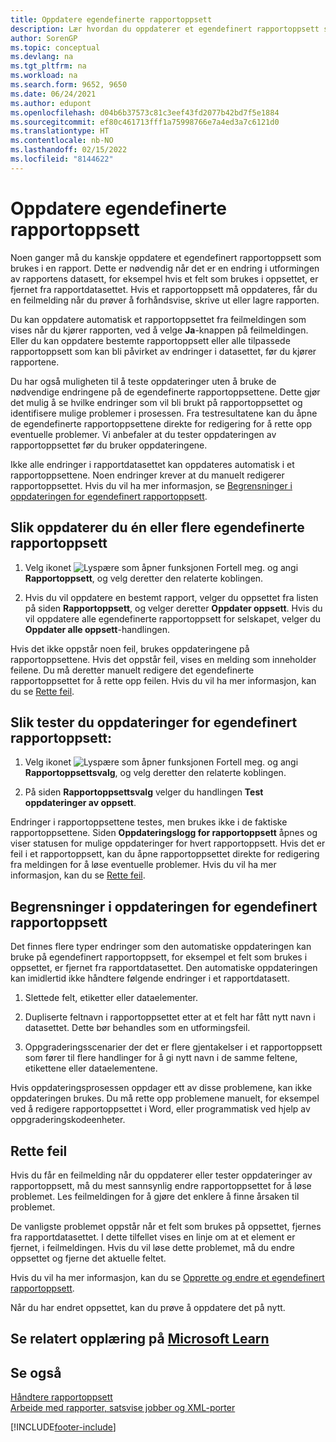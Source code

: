 ```yaml
---
title: Oppdatere egendefinerte rapportoppsett
description: Lær hvordan du oppdaterer et egendefinert rapportoppsett som brukes i en rapport når det for eksempel finnes utformingsendringer i rapportens datasett.
author: SorenGP
ms.topic: conceptual
ms.devlang: na
ms.tgt_pltfrm: na
ms.workload: na
ms.search.form: 9652, 9650
ms.date: 06/24/2021
ms.author: edupont
ms.openlocfilehash: d04b6b37573c81c3eef43fd2077b42bd7f5e1884
ms.sourcegitcommit: ef80c461713fff1a75998766e7a4ed3a7c6121d0
ms.translationtype: HT
ms.contentlocale: nb-NO
ms.lasthandoff: 02/15/2022
ms.locfileid: "8144622"
---
```

# <a name="update-custom-report-layouts"></a>Oppdatere egendefinerte rapportoppsett

Noen ganger må du kanskje oppdatere et egendefinert rapportoppsett som brukes i en rapport. Dette er nødvendig når det er en endring i utformingen av rapportens datasett, for eksempel hvis et felt som brukes i oppsettet, er fjernet fra rapportdatasettet. Hvis et rapportoppsett må oppdateres, får du en feilmelding når du prøver å forhåndsvise, skrive ut eller lagre rapporten.  

Du kan oppdatere automatisk et rapportoppsettet fra feilmeldingen som vises når du kjører rapporten, ved å velge **Ja**-knappen på feilmeldingen. Eller du kan oppdatere bestemte rapportoppsett eller alle tilpassede rapportoppsett som kan bli påvirket av endringer i datasettet, før du kjører rapportene.  

Du har også muligheten til å teste oppdateringer uten å bruke de nødvendige endringene på de egendefinerte rapportoppsettene. Dette gjør det mulig å se hvilke endringer som vil bli brukt på rapportoppsettet og identifisere mulige problemer i prosessen. Fra testresultatene kan du åpne de egendefinerte rapportoppsettene direkte for redigering for å rette opp eventuelle problemer. Vi anbefaler at du tester oppdateringen av rapportoppsettet før du bruker oppdateringene.  

Ikke alle endringer i rapportdatasettet kan oppdateres automatisk i et rapportoppsettene. Noen endringer krever at du manuelt redigerer rapportoppsettet. Hvis du vil ha mer informasjon, se [Begrensninger i oppdateringen for egendefinert rapportoppsett](ui-update-report-layouts.md#UpdateLimitations).  

## <a name="to-update-one-or-more-custom-report-layouts"></a>Slik oppdaterer du én eller flere egendefinerte rapportoppsett  

1.  Velg ikonet ![Lyspære som åpner funksjonen Fortell meg.](media/ui-search/search_small.png "Fortell hva du vil gjøre") og angi **Rapportoppsett**, og velg deretter den relaterte koblingen.  

2.  Hvis du vil oppdatere en bestemt rapport, velger du oppsettet fra listen på siden **Rapportoppsett**, og velger deretter **Oppdater oppsett**. Hvis du vil oppdatere alle egendefinerte rapportoppsett for selskapet, velger du **Oppdater alle oppsett**-handlingen.  

Hvis det ikke oppstår noen feil, brukes oppdateringene på rapportoppsettene. Hvis det oppstår feil, vises en melding som inneholder feilene. Du må deretter manuelt redigere det egendefinerte rapportoppsettet for å rette opp feilen. Hvis du vil ha mer informasjon, kan du se [Rette feil](ui-update-report-layouts.md#FixErrors).  

## <a name="to-test-custom-report-layout-updates"></a>Slik tester du oppdateringer for egendefinert rapportoppsett:  

1.  Velg ikonet ![Lyspære som åpner funksjonen Fortell meg.](media/ui-search/search_small.png "Fortell hva du vil gjøre") og angi **Rapportoppsettsvalg**, og velg deretter den relaterte koblingen.  

2.  På siden **Rapportoppsettsvalg** velger du handlingen **Test oppdateringer av oppsett**.  

 Endringer i rapportoppsettene testes, men brukes ikke i de faktiske rapportoppsettene. Siden **Oppdateringslogg for rapportoppsett** åpnes og viser statusen for mulige oppdateringer for hvert rapportoppsett. Hvis det er feil i et rapportoppsett, kan du åpne rapportoppsettet direkte for redigering fra meldingen for å løse eventuelle problemer. Hvis du vil ha mer informasjon, kan du se [Rette feil](ui-update-report-layouts.md#FixErrors).  

##  <a name="limitations-of-the-custom-report-layout-update"></a><a name="UpdateLimitations"></a> Begrensninger i oppdateringen for egendefinert rapportoppsett  
 Det finnes flere typer endringer som den automatiske oppdateringen kan bruke på egendefinert rapportoppsett, for eksempel et felt som brukes i oppsettet, er fjernet fra rapportdatasettet. Den automatiske oppdateringen kan imidlertid ikke håndtere følgende endringer i et rapportdatasett.  

1.  Slettede felt, etiketter eller dataelementer.  

2.  Dupliserte feltnavn i rapportoppsettet etter at et felt har fått nytt navn i datasettet. Dette bør behandles som en utformingsfeil.  

3.  Oppgraderingsscenarier der det er flere gjentakelser i et rapportoppsett som fører til flere handlinger for å gi nytt navn i de samme feltene, etikettene eller dataelementene.  

 Hvis oppdateringsprosessen oppdager ett av disse problemene, kan ikke oppdateringen brukes. Du må rette opp problemene manuelt, for eksempel ved å redigere rapportoppsettet i Word, eller programmatisk ved hjelp av oppgraderingskodeenheter.  

##  <a name="fixing-errors"></a><a name="FixErrors"></a> Rette feil  
 Hvis du får en feilmelding når du oppdaterer eller tester oppdateringer av rapportoppsett, må du mest sannsynlig endre rapportoppsettet for å løse problemet. Les feilmeldingen for å gjøre det enklere å finne årsaken til problemet.  

 De vanligste problemet oppstår når et felt som brukes på oppsettet, fjernes fra rapportdatasettet. I dette tilfellet vises en linje om at et element er fjernet, i feilmeldingen. Hvis du vil løse dette problemet, må du endre oppsettet og fjerne det aktuelle feltet.  

 Hvis du vil ha mer informasjon, kan du se [Opprette og endre et egendefinert rapportoppsett](ui-how-create-custom-report-layout.md#ModifyCustomLayout).  

Når du har endret oppsettet, kan du prøve å oppdatere det på nytt.  

## <a name="see-related-training-at-microsoft-learn"></a>Se relatert opplæring på [Microsoft Learn](/learn/modules/change-documents-dynamics-365-business-central/index)

## <a name="see-also"></a>Se også  
 [Håndtere rapportoppsett](ui-manage-report-layouts.md)  
 [Arbeide med rapporter, satsvise jobber og XML-porter](ui-work-report.md)  


[!INCLUDE[footer-include](includes/footer-banner.md)]